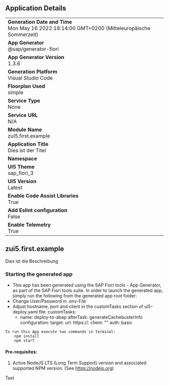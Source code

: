 ## Application Details
|               |
| ------------- |
|**Generation Date and Time**<br>Mon May 16 2022 18:14:00 GMT+0200 (Mitteleuropäische Sommerzeit)|
|**App Generator**<br>@sap/generator-fiori|
|**App Generator Version**<br>1.3.6|
|**Generation Platform**<br>Visual Studio Code|
|**Floorplan Used**<br>simple|
|**Service Type**<br>None|
|**Service URL**<br>N/A
|**Module Name**<br>zui5.first.example|
|**Application Title**<br>Dies ist der Titel|
|**Namespace**<br>|
|**UI5 Theme**<br>sap_fiori_3|
|**UI5 Version**<br>Latest|
|**Enable Code Assist Libraries**<br>True|
|**Add Eslint configuration**<br>False|
|**Enable Telemetry**<br>True|

## zui5.first.example

Dies ist die Beschreibung

### Starting the generated app

-   This app has been generated using the SAP Fiori tools - App Generator, as part of the SAP Fiori tools suite.  In order to launch the generated app, simply run the following from the generated app root folder:
-   Change User/Password in .env-File
-   Adjust hostname, port and client in the customTasks section of ui5-deploy.yaml file:
  customTasks:
    - name: deploy-to-abap
      afterTask: generateCachebusterInfo
      configuration:
        target:
          url: https://**<host>**:**<port>**
          client: "**<client>**"
          auth: basic

```
To run this App execute two commands in Terminal:
    npm install
    npm start
```

#### Pre-requisites:

1. Active NodeJS LTS (Long Term Support) version and associated supported NPM version.  (See https://nodejs.org)




Test

